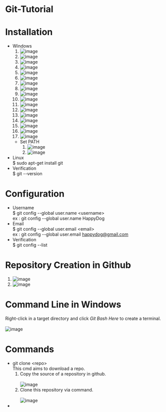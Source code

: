 # Git-Tutorial

# Installation
- Windows
  1. ![image](https://github.com/devildonkey1392/Git-Tutorial/blob/main/Pic/windows_download.png)  
  2. ![image](https://github.com/devildonkey1392/Git-Tutorial/blob/main/Pic/git_setup_1.png)  
  3. ![image](https://github.com/devildonkey1392/Git-Tutorial/blob/main/Pic/git_setup_2.png)  
  4. ![image](https://github.com/devildonkey1392/Git-Tutorial/blob/main/Pic/git_setup_3.png)  
  5. ![image](https://github.com/devildonkey1392/Git-Tutorial/blob/main/Pic/git_setup_4.png)  
  6. ![image](https://github.com/devildonkey1392/Git-Tutorial/blob/main/Pic/git_setup_5.png)  
  7. ![image](https://github.com/devildonkey1392/Git-Tutorial/blob/main/Pic/git_setup_6.png)  
  8. ![image](https://github.com/devildonkey1392/Git-Tutorial/blob/main/Pic/git_setup_7.png)  
  9. ![image](https://github.com/devildonkey1392/Git-Tutorial/blob/main/Pic/git_setup_8.png)  
  10. ![image](https://github.com/devildonkey1392/Git-Tutorial/blob/main/Pic/git_setup_9.png)  
  11. ![image](https://github.com/devildonkey1392/Git-Tutorial/blob/main/Pic/git_setup_10.png)  
  12. ![image](https://github.com/devildonkey1392/Git-Tutorial/blob/main/Pic/git_setup_11.png)  
  13. ![image](https://github.com/devildonkey1392/Git-Tutorial/blob/main/Pic/git_setup_12.png)  
  14. ![image](https://github.com/devildonkey1392/Git-Tutorial/blob/main/Pic/git_setup_13.png)  
  15. ![image](https://github.com/devildonkey1392/Git-Tutorial/blob/main/Pic/git_setup_14.png)  
  16. ![image](https://github.com/devildonkey1392/Git-Tutorial/blob/main/Pic/git_setup_15.png)  
  17. ![image](https://github.com/devildonkey1392/Git-Tutorial/blob/main/Pic/git_setup_16.png)  
  - Set PATH
    1. ![image](https://github.com/devildonkey1392/Git-Tutorial/blob/main/Pic/set_path_1.png)  
    2. ![image](https://github.com/devildonkey1392/Git-Tutorial/blob/main/Pic/set_path_2.png)  
- Linux  
  $ sudo apt-get install git  
- Verification  
  $ git --version  
  
# Configuration
- Username  
  $ git config --global user.name \<username\>  
  ex : git config --global user.name HappyDog  
- Email  
  $ git config --global user.email \<email\>  
  ex : git config --global user.email happydog@gmail.com  
- Verification  
  $ git config --list  

# Repository Creation in Github
1. ![image](https://github.com/devildonkey1392/Git-Tutorial/blob/main/Pic/repo_1.png)  
2. ![image](https://github.com/devildonkey1392/Git-Tutorial/blob/main/Pic/repo_2.png)  
  
# Command Line in Windows  
Right-click in a target directory and click *Git Bash Here* to create a terminal.  
<br/>![image](https://github.com/devildonkey1392/Git-Tutorial/blob/main/Pic/cmdline.png)  

# Commands
- git clone \<repo\>  
  This cmd aims to download a repo.  
  1. Copy the source of a repository in github.  
  <br/>![image](https://github.com/devildonkey1392/Git-Tutorial/blob/main/Pic/clone_1.png)  
  2. Clone this repository via command.  
  <br/>![image](https://github.com/devildonkey1392/Git-Tutorial/blob/main/Pic/clone_2.png)  
- 

